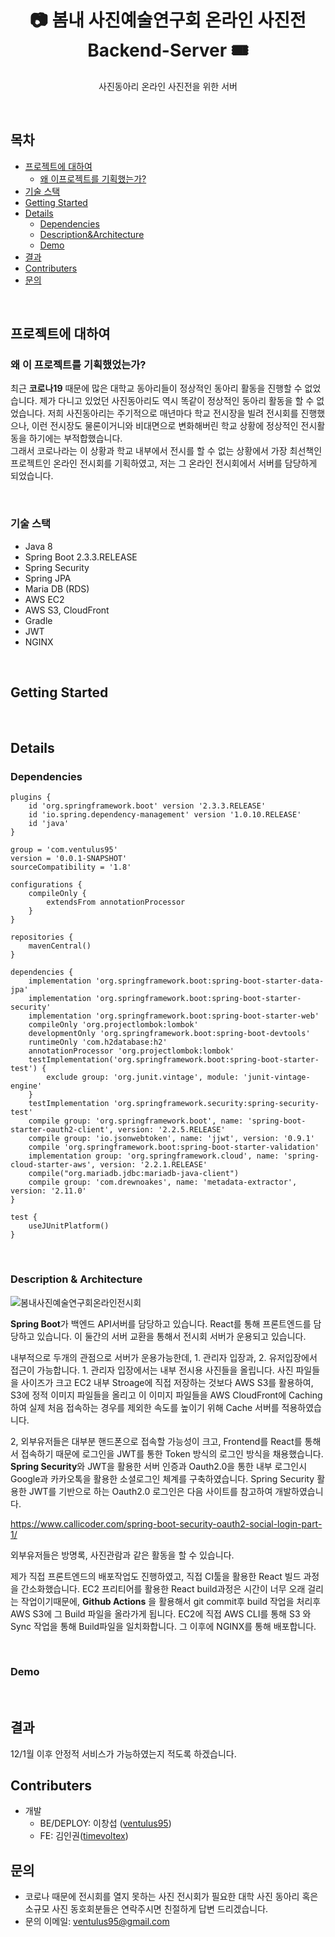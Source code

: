 <h1  align="center">📷 봄내 사진예술연구회 온라인 사진전 Backend-Server 🎟</h1>

<p align="center"> 사진동아리 온라인 사진전을 위한 서버 </p>



&nbsp;

## 목차

* [프로젝트에 대하여](#프로젝트에-대하여)
  * [왜 이프로젝트를 기획했는가?](#왜-이-프로젝트를-기획했었는가)
* [기술 스택](#기술-스택)
*  [Getting Started](#getting-started)
* [Details](#details)
  * [Dependencies](#Dependencies)
  * [Description&Architecture](#architecture)
  * [Demo](#demo)
* [결과](#결과)
* [Contributers](#Contributers)
* [문의](#문의)&nbsp;

&nbsp;&nbsp;

## 프로젝트에 대하여


### 왜 이 프로젝트를 기획했었는가?

최근 **코로나19** 때문에 많은 대학교 동아리들이 정상적인 동아리 활동을 진행할 수 없었습니다. 제가 다니고 있었던 사진동아리도 역시 똑같이 정상적인 동아리 활동을 할 수 없었습니다.
저희 사진동아리는 주기적으로 매년마다 학교 전시장을 빌려 전시회를 진행했으나, 이런 전시장도 물론이거니와 비대면으로 변화해버린 학교 상황에 정상적인 전시활동을 하기에는 부적합했습니다.   
그래서 코로나라는 이 상황과 학교 내부에서 전시를 할 수 없는 상황에서 가장 최선책인 프로젝트인  온라인 전시회를 기획하였고, 저는 그 온라인 전시회에서 서버를 담당하게 되었습니다. 


&nbsp;

### 기술 스택

- Java 8
- Spring Boot 2.3.3.RELEASE
- Spring Security
- Spring JPA
- Maria DB (RDS)
- AWS EC2
- AWS S3, CloudFront
- Gradle
- JWT
- NGINX

 &nbsp;

## Getting Started

 &nbsp;

## Details

### Dependencies

```
plugins {
	id 'org.springframework.boot' version '2.3.3.RELEASE'
	id 'io.spring.dependency-management' version '1.0.10.RELEASE'
	id 'java'
}

group = 'com.ventulus95'
version = '0.0.1-SNAPSHOT'
sourceCompatibility = '1.8'

configurations {
	compileOnly {
		extendsFrom annotationProcessor
	}
}

repositories {
	mavenCentral()
}

dependencies {
	implementation 'org.springframework.boot:spring-boot-starter-data-jpa'
	implementation 'org.springframework.boot:spring-boot-starter-security'
	implementation 'org.springframework.boot:spring-boot-starter-web'
	compileOnly 'org.projectlombok:lombok'
	developmentOnly 'org.springframework.boot:spring-boot-devtools'
	runtimeOnly 'com.h2database:h2'
	annotationProcessor 'org.projectlombok:lombok'
	testImplementation('org.springframework.boot:spring-boot-starter-test') {
		exclude group: 'org.junit.vintage', module: 'junit-vintage-engine'
	}
	testImplementation 'org.springframework.security:spring-security-test'
	compile group: 'org.springframework.boot', name: 'spring-boot-starter-oauth2-client', version: '2.2.5.RELEASE'
	compile group: 'io.jsonwebtoken', name: 'jjwt', version: '0.9.1'
	compile 'org.springframework.boot:spring-boot-starter-validation'
	implementation group: 'org.springframework.cloud', name: 'spring-cloud-starter-aws', version: '2.2.1.RELEASE'
	compile("org.mariadb.jdbc:mariadb-java-client")
	compile group: 'com.drewnoakes', name: 'metadata-extractor', version: '2.11.0'
}

test {
	useJUnitPlatform()
}

```

 &nbsp;

### Description & Architecture

![봄내사진예술연구회온라인전시회](https://user-images.githubusercontent.com/17822723/100208791-74e33780-2f4c-11eb-9961-ea7e872df788.png)

**Spring Boot**가 백엔드 API서버를 담당하고 있습니다. React를 통해 프론트엔드를 담당하고 있습니다. 이 둘간의 서버 교환을 통해서 전시회 서버가 운용되고 있습니다. 

내부적으로 두개의 관점으로 서버가 운용가능한데, 1. 관리자 입장과, 2. 유저입장에서 접근이 가능합니다. 1. 관리자 입장에서는 내부 전시용 사진들을 올립니다. 사진 파일들을 사이즈가 크고 EC2 내부 Stroage에 직접 저장하는 것보다 AWS S3를 활용하여, S3에 정적 이미지 파일들을 올리고 이 이미지 파일들을 AWS CloudFront에 Caching하여 실제 처음 접속하는 경우를 제외한 속도를 높이기 위해 Cache 서버를 적용하였습니다. 

2, 외부유저들은 대부분 핸드폰으로 접속할 가능성이 크고, Frontend를 React를 통해서 접속하기 때문에 로그인을 JWT를 통한 Token 방식의 로그인 방식을 채용했습니다. **Spring Security**와 JWT을 활용한 서버 인증과  Oauth2.0을 통한 내부 로그인시 Google과 카카오톡을 활용한 소셜로그인 체계를 구축하였습니다.  Spring Security 활용한 JWT를 기반으로 하는  Oauth2.0 로그인은 다음 사이트를 참고하여 개발하였습니다. 

https://www.callicoder.com/spring-boot-security-oauth2-social-login-part-1/

외부유저들은 방명록, 사진관람과 같은 활동을 할 수 있습니다.  

제가 직접 프론트엔드의 배포작업도 진행하였고, 직접 CI툴을 활용한  React 빌드 과정을 간소화했습니다. EC2 프리티어를 활용한 React build과정은 시간이 너무 오래 걸리는 작업이기때문에, **Github Actions** 을 활용해서 git commit후  build 작업을 처리후 AWS S3에 그 Build 파일을 올라가게 됩니다. EC2에 직접  AWS CLI를 통해  S3 와 Sync 작업을 통해 Build파일을 일치화합니다. 그 이후에 NGINX를 통해 배포합니다. 

&nbsp;

### Demo

<br>



## 결과

12/1월 이후 안정적 서비스가 가능하였는지 적도록 하겠습니다. 



## Contributers

- 개발
  - BE/DEPLOY: 이창섭 ([ventulus95](https://github.com/ventulus95)) 
  - FE: 김인권([timevoltex](https://github.com/timevoltex))



## 문의

- 코로나 때문에 전시회를 열지 못하는 사진 전시회가 필요한 대학 사진 동아리 혹은 소규모 사진 동호회분들은 연락주시면 친절하게 답변 드리겠습니다.
- 문의 이메일: ventulus95@gmail.com
